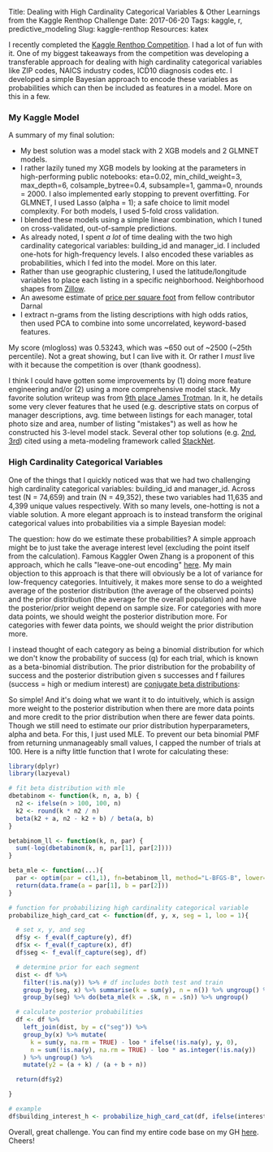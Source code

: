 Title: Dealing with High Cardinality Categorical Variables & Other Learnings from the Kaggle Renthop Challenge
Date: 2017-06-20
Tags: kaggle, r, predictive_modeling
Slug: kaggle-renthop
Resources: katex

I recently completed the [Kaggle Renthop Competition](kaggle.com/c/two-sigma-connect-rental-listing-inquiries).  I had a lot of fun with it.  One of my biggest takeaways from the competition was developing a transferable approach for dealing with high cardinality categorical variables like ZIP codes, NAICS industry codes, ICD10 diagnosis codes etc.  I developed a simple Bayesian approach to encode these variables as probabilities which can then be included as features in a model.  More on this in a few.  

### My Kaggle Model

A summary of my final solution:

* My best solution was a model stack with 2 XGB models and 2 GLMNET models.
* I rather lazily tuned my XGB models by looking at the parameters in high-performing public notebooks: eta=0.02, min_child_weight=3, max_depth=6, colsample_bytree=0.4, subsample=1, gamma=0, nrounds = 2000.  I also implemented early stopping to prevent overfitting.  For GLMNET, I used Lasso (alpha = 1); a safe choice to limit model complexity.  For both models, I used 5-fold cross validation.
* I blended these models using a simple linear combination, which I tuned on cross-validated, out-of-sample predictions.
* As already noted, I spent _a lot_ of time dealing with the two high cardinality categorical variables: building_id and manager_id.  I included one-hots for high-frequency levels.  I also encoded these variables as probabilities, which I fed into the model.  More on this later.
* Rather than use geographic clustering, I used the latitude/longitude variables to place each listing in a specific neighborhood.  Neighborhood shapes from [Zillow](https://www.zillow.com/howto/api/neighborhood-boundaries.htm).
* An awesome estimate of [price per square foot](https://www.kaggle.com/arnaldcat/a-proxy-for-sqft-and-the-interest-on-1-2-baths) from fellow contributor Darnal
* I extract n-grams from the listing descriptions with high odds ratios, then used PCA to combine into some uncorrelated, keyword-based features.  

My score (mlogloss) was 0.53243, which was ~650 out of ~2500 (~25th percentile).  Not a great showing, but I can live with it.  Or rather I _must_ live with it because the competition is over (thank goodness).  

I think I could have gotten some improvements by (1) doing more feature engineering and/or (2) using a more comprehensive model stack.  My favorite solution writeup was from [9th place James Trotman](https://www.kaggle.com/c/two-sigma-connect-rental-listing-inquiries/discussion/32146).  In it, he details some very clever features that he used (e.g. descriptive stats on corpus of manager descriptions, avg. time between listings for each manager, total photo size and area, number of listing "mistakes") as well as how he constructed his 3-level model stack.  Several other top solutions (e.g. [2nd](https://www.kaggle.com/c/two-sigma-connect-rental-listing-inquiries/discussion/32148), [3rd](https://www.kaggle.com/c/two-sigma-connect-rental-listing-inquiries/discussion/32123)) cited using a meta-modeling framework called [StackNet](https://github.com/kaz-Anova/StackNet).  

### High Cardinality Categorical Variables

One of the things that I quickly noticed was that we had two challenging high cardinality categorical variables: building_id and manager_id.  Across test (N = 74,659) and train (N = 49,352), these two variables had 11,635 and 4,399 unique values respectively.  With so many levels, one-hotting is not a viable solution.  A more elegant approach is to instead transform the original categorical values into probabilities via a simple Bayesian model:
<div class="equation" data-expr="X_{i} \rightarrow S_{i} \approx P(Y|X = X_{i})"></div>

The question: how do we estimate these probabilities?  A simple approach might be to just take the average interest level (excluding the point itself from the calculation). Famous Kaggler Owen Zhang is a proponent of this approach, which he calls "leave-one-out encoding" [here](https://www.slideshare.net/OwenZhang2/tips-for-data-science-competitions).  My main objection to this approach is that there will obviously be a lot of variance for low-frequency categories.  Intuitively, it makes more sense to do a weighted average of the posterior distribution (the average of the observed points) and the prior distribution (the average for the overall population) and have the posterior/prior weight depend on sample size.  For categories with more data points, we should weight the posterior distribution more.  For categories with fewer data points, we should weight the prior distribution more.       

I instead thought of each category as being a binomial distribution for which we don't know the probability of success (q) for each trial, which is known as a beta-binomial distribution.  The prior distribution for the probability of success and the posterior distribution given s successes and f failures (success = high or medium interest) are [conjugate beta distributions](https://en.wikipedia.org/wiki/Conjugate_prior#Example):
<div class="equation" data-expr="Q \sim Beta(a,b)"></div>
<div class="equation" data-expr="Q|s,f \sim Beta(a+s,b+f)"></div>
<div class="equation" data-expr="E[Q|s,f] = \frac{a+s}{a+b+s+f}"></div>

So simple!  And it's doing what we want it to do intuitively, which is assign more weight to the posterior distribution when there are more data points and more credit to the prior distribution when there are fewer data points.  Though we still need to estimate our prior distribution hyperparameters, alpha and beta.  For this, I just used MLE.  To prevent our beta binomial PMF from returning unmanageably small values, I capped the number of trials at 100.  Here is a nifty little function that I wrote for calculating these:  

``` R
library(dplyr)
library(lazyeval)

# fit beta distribution with mle
dbetabinom <- function(k, n, a, b) {
  n2 <- ifelse(n > 100, 100, n)
  k2 <- round(k * n2 / n)
  beta(k2 + a, n2 - k2 + b) / beta(a, b)
}

betabinom_ll <- function(k, n, par) {
  sum(-log(dbetabinom(k, n, par[1], par[2])))
}

beta_mle <- function(...){
  par <- optim(par = c(1,1), fn=betabinom_ll, method="L-BFGS-B", lower=c(0.5,0.5), upper=c(500,500), ...)$par
  return(data.frame(a = par[1], b = par[2]))
}

# function for probabilizing high cardinality categorical variable
probabilize_high_card_cat <- function(df, y, x, seg = 1, loo = 1){

  # set x, y, and seg
  df$y <- f_eval(f_capture(y), df)
  df$x <- f_eval(f_capture(x), df)
  df$seg <- f_eval(f_capture(seg), df)

  # determine prior for each segment
  dist <- df %>%
    filter(!is.na(y)) %>% # df includes both test and train
    group_by(seg, x) %>% summarise(k = sum(y), n = n()) %>% ungroup() %>%
    group_by(seg) %>% do(beta_mle(k = .$k, n = .$n)) %>% ungroup()

  # calculate posterior probabilities
  df <- df %>%
    left_join(dist, by = c("seg")) %>%
    group_by(x) %>% mutate(
      k = sum(y, na.rm = TRUE) - loo * ifelse(!is.na(y), y, 0),
      n = sum(!is.na(y), na.rm = TRUE) - loo * as.integer(!is.na(y))
    ) %>% ungroup() %>%
    mutate(y2 = (a + k) / (a + b + n))

  return(df$y2)

}

# example
df$building_interest_h <- probabilize_high_card_cat(df, ifelse(interest_level == "high", 1, 0), building_id, 1, 1)

```

Overall, great challenge.  You can find my entire code base on my GH [here](https://github.com/donaldrauscher/kaggle-renthop).  Cheers!
